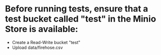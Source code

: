 # Before running tests, ensure that a test bucket called "test" in the Minio Store is available:
* Create a Read-Write bucket "test"
* Upload data/firehose.csv
